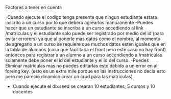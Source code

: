 Factores a tener en cuenta

-Cuando ejecute el codigo tenga presente que ningun estudiante estara inscrito a un curso por lo que debera agrearlos manualmente 
-Puedes hacer que un estudiante se inscriba a un curso accediendo al link /matriculas y el estudiante solo puede ser registrado por medio del id (para evitar errorers)
ya que al ponerle mas datos como el nombre, al momento de agregarlo a un curso se requiere que muchos datos esten iguales que en la tabla de alumnos (cosa que facilitaria el front pero este caso no hay front) entonces para registrar a un alumno a un curso accendiendo a /matriculas solamente debe poner el id del estudiante y el id del curso.
-Puedes Eliminar matriculas mas no puedes editarlas esto debido a un error en al foreing key. (esto es un extra mile porque en las instrucciones no decia esto pero me parecio
dinamico crear un crud para las matriculas)
- Cuando ejecute el db:seed se crearan 10 estudiantes, 5 cursos y 10 docentes



